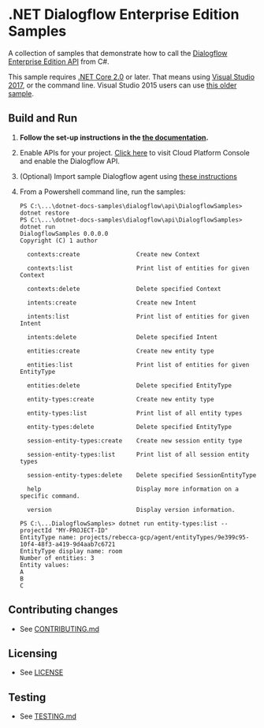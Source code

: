# .NET Dialogflow Enterprise Edition Samples

A collection of samples that demonstrate how to call the
[Dialogflow Enterprise Edition API](https://cloud.google.com/dialogflow-enterprise/docs/) from C#.

This sample requires [.NET Core 2.0](
    https://www.microsoft.com/net/core) or later.  That means using
[Visual Studio 2017](
    https://www.visualstudio.com/), or the command line.  Visual Studio 2015 users
can use [this older sample](
    https://github.com/GoogleCloudPlatform/dotnet-docs-samples/tree/vs2015/video/api).

## Build and Run

1.  **Follow the set-up instructions in the [the documentation](https://cloud.google.com/dotnet/docs/setup).**

1.  Enable APIs for your project.
    [Click here](https://console.cloud.google.com/flows/enableapi?apiid=dialogflow.googleapis.com&showconfirmation=true)
    to visit Cloud Platform Console and enable the Dialogflow API.

1.  (Optional) Import sample Dialogflow agent using [these instructions](https://cloud.google.com/dialogflow-enterprise/docs/quickstart-client-libraries#import-the-sample-dialogflow-agent)

1.  From a Powershell command line, run the samples:
    ```
    PS C:\...\dotnet-docs-samples\dialogflow\api\DialogflowSamples> dotnet restore
    PS C:\...\dotnet-docs-samples\dialogflow\api\DialogflowSamples> dotnet run
    DialogflowSamples 0.0.0.0
    Copyright (C) 1 author

      contexts:create                Create new Context

      contexts:list                  Print list of entities for given Context

      contexts:delete                Delete specified Context

      intents:create                 Create new Intent

      intents:list                   Print list of entities for given Intent

      intents:delete                 Delete specified Intent

      entities:create                Create new entity type

      entities:list                  Print list of entities for given EntityType

      entities:delete                Delete specified EntityType

      entity-types:create            Create new entity type

      entity-types:list              Print list of all entity types

      entity-types:delete            Delete specified EntityType

      session-entity-types:create    Create new session entity type

      session-entity-types:list      Print list of all session entity types

      session-entity-types:delete    Delete specified SessionEntityType

      help                           Display more information on a specific command.

      version                        Display version information.
    ```

    ```
    PS C:\...DialogflowSamples> dotnet run entity-types:list --projectId "MY-PROJECT-ID"
    EntityType name: projects/rebecca-gcp/agent/entityTypes/9e399c95-10f4-48f3-a419-9d4aab7c6721
    EntityType display name: room
    Number of entities: 3
    Entity values:
    A
    B
    C
    ```

## Contributing changes

* See [CONTRIBUTING.md](../../CONTRIBUTING.md)

## Licensing

* See [LICENSE](../../LICENSE)

## Testing

* See [TESTING.md](../../TESTING.md)
